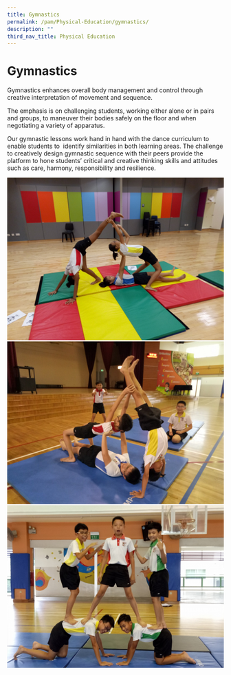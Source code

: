 ```yaml
---
title: Gymnastics
permalink: /pam/Physical-Education/gymnastics/
description: ""
third_nav_title: Physical Education
---
```




Gymnastics
==========

Gymnastics enhances overall body management and control through creative interpretation of movement and sequence.

  

The emphasis is on challenging students, working either alone or in pairs and groups, to maneuver their bodies safely on the floor and when negotiating a variety of apparatus.

  

Our gymnastic lessons work hand in hand with the dance curriculum to enable students to  identify similarities in both learning areas. The challenge to creatively design gymnastic sequence with their peers provide the platform to hone students’ critical and creative thinking skills and attitudes such as care, harmony, responsibility and resilience.

![](/images/gymnastics_1.jpg)
![](/images/gymnastics_2.jpg)
![](/images/gymnastics_3.jpg)